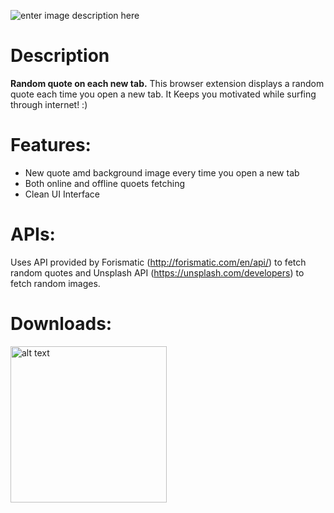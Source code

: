 ![enter image description here](https://github.com/varunherlekar/quoetter/blob/main/Banner.png?raw=true)
# Description
**Random quote on each new tab.**
This browser extension displays a random quote each time you open a new tab. It Keeps you motivated while surfing through internet! :)


# Features:

 - New quote amd background image every time you open a new tab
- Both online and offline quoets fetching
- Clean UI Interface

# APIs:
Uses API provided by Forismatic (http://forismatic.com/en/api/) to fetch random quotes and Unsplash API (https://unsplash.com/developers) to fetch random images.
# Downloads:

<img src="https://uploads-ssl.webflow.com/5f4f5872323e026126988212/5f56321f2220c927ad18423e_ChromeWebStore_BadgeWBorder_v2_496x150.png" alt="alt text" title="image Title" width="250" href="https://chrome.google.com/webstore/detail/quoetter/dekojdlmcphlnllnjbflaeiaodmfoial"/>
